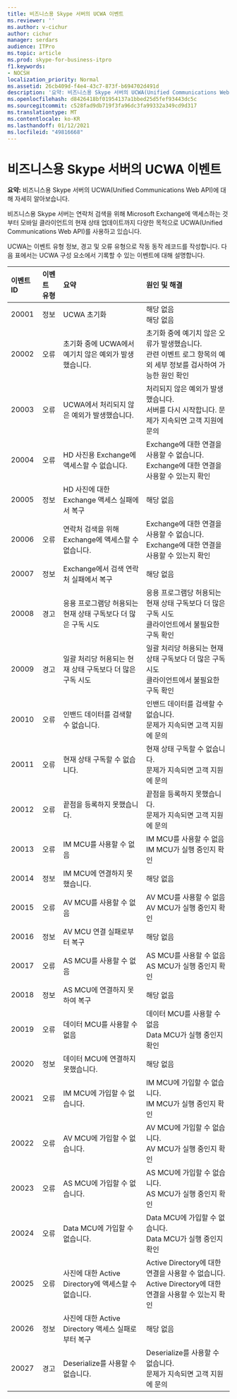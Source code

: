 ```yaml
---
title: 비즈니스용 Skype 서버의 UCWA 이벤트
ms.reviewer: ''
ms.author: v-cichur
author: cichur
manager: serdars
audience: ITPro
ms.topic: article
ms.prod: skype-for-business-itpro
f1.keywords:
- NOCSH
localization_priority: Normal
ms.assetid: 26cb409d-f4e4-43c7-873f-b694702d491d
description: '요약: 비즈니스용 Skype 서버의 UCWA(Unified Communications Web API)에 대해 자세히 알아보습니다.'
ms.openlocfilehash: d8426418bf01954137a1bbed25d5fef93443dc5c
ms.sourcegitcommit: c528fad9db719f3fa96dc3fa99332a349cd9d317
ms.translationtype: MT
ms.contentlocale: ko-KR
ms.lasthandoff: 01/12/2021
ms.locfileid: "49816668"
---
```

# <a name="ucwa-events-in-skype-for-business-server"></a>비즈니스용 Skype 서버의 UCWA 이벤트
 
**요약:** 비즈니스용 Skype 서버의 UCWA(Unified Communications Web API)에 대해 자세히 알아보습니다.
  
비즈니스용 Skype 서버는 연락처 검색을 위해 Microsoft Exchange에 액세스하는 것부터 모바일 클라이언트의 현재 상태 업데이트까지 다양한 목적으로 UCWA(Unified Communications Web API)를 사용하고 있습니다.
  
UCWA는 이벤트 유형 정보, 경고 및 오류 유형으로 작동 동작 레코드를 작성합니다. 다음 표에서는 UCWA 구성 요소에서 기록할 수 있는 이벤트에 대해 설명합니다.
  
|**이벤트 ID**|**이벤트 유형**|**요약**|**원인 및 해결**|
|:-----|:-----|:-----|:-----|
|20001  <br/> |정보  <br/> |UCWA 초기화  <br/> |해당 없음  <br/> 해당 없음  <br/> |
|20002  <br/> |오류  <br/> |초기화 중에 UCWA에서 예기치 않은 예외가 발생했습니다.  <br/> |초기화 중에 예기치 않은 오류가 발생했습니다.  <br/> 관련 이벤트 로그 항목의 예외 세부 정보를 검사하여 가능한 원인 확인  <br/> |
|20003  <br/> |오류  <br/> |UCWA에서 처리되지 않은 예외가 발생했습니다.  <br/> |처리되지 않은 예외가 발생했습니다.  <br/> 서버를 다시 시작합니다. 문제가 지속되면 고객 지원에 문의  <br/> |
|20004  <br/> |오류  <br/> |HD 사진용 Exchange에 액세스할 수 없습니다.  <br/> |Exchange에 대한 연결을 사용할 수 없습니다.  <br/> Exchange에 대한 연결을 사용할 수 있는지 확인  <br/> |
|20005  <br/> |정보  <br/> |HD 사진에 대한 Exchange 액세스 실패에서 복구  <br/> |해당 없음  <br/> |
|20006  <br/> |오류  <br/> |연락처 검색을 위해 Exchange에 액세스할 수 없습니다.  <br/> |Exchange에 대한 연결을 사용할 수 없습니다.  <br/> Exchange에 대한 연결을 사용할 수 있는지 확인  <br/> |
|20007  <br/> |정보  <br/> |Exchange에서 검색 연락처 실패에서 복구  <br/> |해당 없음  <br/> |
|20008  <br/> |경고  <br/> |응용 프로그램당 허용되는 현재 상태 구독보다 더 많은 구독 시도  <br/> |응용 프로그램당 허용되는 현재 상태 구독보다 더 많은 구독 시도  <br/> 클라이언트에서 불필요한 구독 확인  <br/> |
|20009  <br/> |경고  <br/> |일괄 처리당 허용되는 현재 상태 구독보다 더 많은 구독 시도  <br/> |일괄 처리당 허용되는 현재 상태 구독보다 더 많은 구독 시도  <br/> 클라이언트에서 불필요한 구독 확인  <br/> |
|20010  <br/> |오류  <br/> |인밴드 데이터를 검색할 수 없습니다.  <br/> |인밴드 데이터를 검색할 수 없습니다.  <br/> 문제가 지속되면 고객 지원에 문의  <br/> |
|20011  <br/> |오류  <br/> |현재 상태 구독할 수 없습니다.  <br/> |현재 상태 구독할 수 없습니다.  <br/> 문제가 지속되면 고객 지원에 문의  <br/> |
|20012  <br/> |오류  <br/> |끝점을 등록하지 못했습니다.  <br/> |끝점을 등록하지 못했습니다.  <br/> 문제가 지속되면 고객 지원에 문의  <br/> |
|20013  <br/> |오류  <br/> |IM MCU를 사용할 수 없음  <br/> |IM MCU를 사용할 수 없음  <br/> IM MCU가 실행 중인지 확인  <br/> |
|20014  <br/> |정보  <br/> |IM MCU에 연결하지 못했습니다.  <br/> |해당 없음  <br/> |
|20015  <br/> |오류  <br/> |AV MCU를 사용할 수 없음  <br/> |AV MCU를 사용할 수 없음  <br/> AV MCU가 실행 중인지 확인  <br/> |
|20016  <br/> |정보  <br/> |AV MCU 연결 실패로부터 복구  <br/> |해당 없음  <br/> |
|20017  <br/> |오류  <br/> |AS MCU를 사용할 수 없음  <br/> |AS MCU를 사용할 수 없음  <br/> AS MCU가 실행 중인지 확인  <br/> |
|20018  <br/> |정보  <br/> |AS MCU에 연결하지 못하여 복구  <br/> |해당 없음  <br/> |
|20019  <br/> |오류  <br/> |데이터 MCU를 사용할 수 없음  <br/> |데이터 MCU를 사용할 수 없음  <br/> Data MCU가 실행 중인지 확인  <br/> |
|20020  <br/> |정보  <br/> |데이터 MCU에 연결하지 못했습니다.  <br/> |해당 없음  <br/> |
|20021  <br/> |오류  <br/> |IM MCU에 가입할 수 없습니다.  <br/> |IM MCU에 가입할 수 없습니다.  <br/> IM MCU가 실행 중인지 확인  <br/> |
|20022  <br/> |오류  <br/> |AV MCU에 가입할 수 없습니다.  <br/> |AV MCU에 가입할 수 없습니다.  <br/> AV MCU가 실행 중인지 확인  <br/> |
|20023  <br/> |오류  <br/> |AS MCU에 가입할 수 없습니다.  <br/> |AS MCU에 가입할 수 없습니다.  <br/> AS MCU가 실행 중인지 확인  <br/> |
|20024  <br/> |오류  <br/> |Data MCU에 가입할 수 없습니다.  <br/> |Data MCU에 가입할 수 없습니다.  <br/> Data MCU가 실행 중인지 확인  <br/> |
|20025  <br/> |오류  <br/> |사진에 대한 Active Directory에 액세스할 수 없습니다.  <br/> |Active Directory에 대한 연결을 사용할 수 없습니다.  <br/> Active Directory에 대한 연결을 사용할 수 있는지 확인  <br/> |
|20026  <br/> |정보  <br/> |사진에 대한 Active Directory 액세스 실패로부터 복구  <br/> |해당 없음  <br/> |
|20027  <br/> |경고  <br/> |Deserialize를 사용할 수 없습니다.  <br/> |Deserialize를 사용할 수 없습니다.  <br/> 문제가 지속되면 고객 지원에 문의  <br/> |
   

